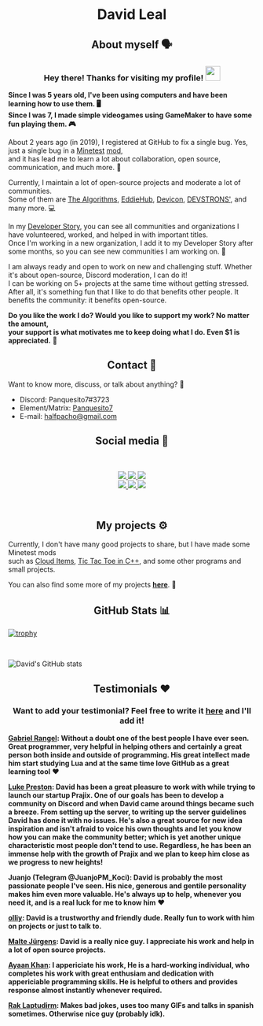 <h1 align="center">David Leal</h1>

<h2 align="center">About myself 🗣</h2>

<h3 align="center">Hey there! Thanks for visiting my profile! <img src="https://raw.githubusercontent.com/MartinHeinz/MartinHeinz/master/wave.gif" width="30px"></h3>

**Since I was 5 years old, I've been using computers and have been learning how to use them. 🖥**\
**Since I was 7, I made simple videogames using GameMaker to have some fun playing them. 🎮**

About 2 years ago (in 2019), I registered at GitHub to fix a single bug. Yes, just a single bug in a [Minetest](https://minetest.net) [mod](https://github.com/shivajiva101/smartshop),\
and it has lead me to learn a lot about collaboration, open source, communication, and much more. 🚀

Currently, I maintain a lot of open-source projects and moderate a lot of communities.\
Some of them are [The Algorithms](https://the-algorithms.com), [EddieHub](https://www.eddiehub.org), [Devicon](https://devicon.dev), [DEVSTRONS'](https://github.com/devstrons), and many more. 💻

In my [Developer Story](https://stackoverflow.com/story/panquesito7), you can see all communities and organizations I have volunteered, worked, and helped in with important titles.\
Once I'm working in a new organization, I add it to my Developer Story after some months, so you can see new communities I am working on. 🙂

I am always ready and open to work on new and challenging stuff. Whether it's about open-source, Discord moderation, I can do it!\
I can be working on 5+ projects at the same time without getting stressed. After all, it's something fun that I like to do that benefits other people. It benefits the community: it benefits open-source.

**Do you like the work I do? Would you like to support my work? No matter the amount,\
your support is what motivates me to keep doing what I do. Even $1 is appreciated.** 💖

<h2 align="center">Contact 📧</h2>

Want to know more, discuss, or talk about anything? 💬

- Discord: Panquesito7#3723
- Element/Matrix: [Panquesito7](https://matrix.to/#/@panquesito7:matrix.org)
- E-mail: halfpacho@gmail.com

<h2 align="center">Social media 📱</h2>

<br/>

<p align="center">

  <a href="https://twitter.com/David_Leal_7" target="_blank" rel="noopener noreferrer">
    <img src="https://img.shields.io/badge/Twitter-David%20Leal-blue?logo=twitter&logoColor=blue&color=blue" />
 </a>

  <a href="https://gitlab.com/Panquesito7" target="_blank" rel="noopener noreferrer">
    <img src="https://img.shields.io/badge/GitLab-Panquesito7-orange?logo=gitlab&logoColor=orange&color=orange" />
  </a>

  <a href="https://www.youtube.com/channel/UCcZmWPJygsJ_szWKwTy2wqA" target="_blank" rel="noopener noreferrer">
    <img src="https://img.shields.io/badge/YouTube-David%20Leal-yellow?logo=youtube&logoColor=red&color=yellow" />
  </a>

  <br />

  <a href="https://www.reddit.com/user/Panquesito7" target="_blank" rel="noopener noreferrer">
    <img src="https://img.shields.io/badge/Subreddit-Panquesito7-red?logo=reddit&logoColor=red&color=red" />
  </a>

  <a href="https://dev.to/panquesito7" target="_blank" rel="noopener noreferrer">
    <img src="https://img.shields.io/badge/DEV.TO-Panquesito7-black?logo=dev.to&logoColor=white&color=black" />
  </a>

  <a href="https://stackoverflow.com/users/14539444/david-leal" target="_blank" rel="noopener noreferrer">
    <img src="https://img.shields.io/badge/StackOverflow-David%20Leal-orange?logo=stackoverflow&logoColor=orange&color=purple" />
  </a>
</p>

<br/>

<h2 align="center">My projects ⚙</h2>

Currently, I don't have many good projects to share, but I have made some Minetest mods\
such as [Cloud Items](https://github.com/minetest-mods), [Tic Tac Toe in C++](https://github.com/Panquesito7/tic-tac-toe), and some other programs and small projects.

You can also find some more of my projects [**here**](https://panquesito7.github.io/personal_projects). 🙂

<h2 align="center">GitHub Stats 📊</h2>

[![trophy](https://github-profile-trophy.vercel.app/?username=Panquesito7&theme=discord)](https://github.com/ryo-ma/github-profile-trophy)

<br/>

![David's GitHub stats](https://github-readme-stats.vercel.app/api?username=Panquesito7&show_icons=true&count_private=true&include_all_commits=true&theme=algolia)

<h2 align="center">Testimonials ❤</h2>

<h3 align="center">Want to add your testimonial? Feel free to write it <b><a href="https://github.com/Panquesito7/Panquesito7/discussions/3">here</a></b> and I'll add it!</h3>

**[Gabriel Rangel](https://liberapay.com/Methro): Without a doubt one of the best people I have ever seen. Great programmer, very helpful in helping others and certainly a great person both inside and outside of programming. His great intellect made him start studying Lua and at the same time love GitHub as a great learning tool** ❤

**[Luke Preston](https://www.linkedin.com/in/luke-preston-1a76011b9): David has been a great pleasure to work with while trying to launch our startup Prajix. One of our goals has been to develop a community on Discord and when David came around things became such a breeze. From setting up the server, to writing up the server guidelines David has done it with no issues. He's also a great source for new idea inspiration and isn't afraid to voice his own thoughts and let you know how you can make the community better; which is yet another unique characteristic most people don't tend to use. Regardless, he has been an immense help with the growth of Prajix and we plan to keep him close as we progress to new heights!**

**Juanjo (Telegram @JuanjoPM_Koci): David is probably the most passionate people I've seen. His nice, generous and gentile personality makes him even more valuable. He's always up to help, whenever you need it, and is a real luck for me to know him** ❤

**[olliy](https://github.com/olliy): David is a trustworthy and friendly dude. Really fun to work with him on projects or just to talk to.**

**[Malte Jürgens](https://github.com/maltejur): David is a really nice guy. I appreciate his work and help in a lot of open source projects.**

**[Ayaan Khan](https://github.com/ayaankhan98): I appericiate his work, He is a hard-working individual, who completes his work with great enthusiam and dedication with appericiable programming skills. He is helpful to others and provides response almost instantly whenever required.**

**[Rak Laptudirm](https://github.com/raklaptudirm): Makes bad jokes, uses too many GIFs and talks in spanish sometimes. Otherwise nice guy (probably idk).**

<!-- Old profile can be found here below
[![Typing SVG](https://readme-typing-svg.herokuapp.com?size=24&width=600&lines=Welcome+To+David's+GitHub+Profile!)](https://git.io/typing-svg)
# Hi, I'm David <img src="https://raw.githubusercontent.com/MartinHeinz/MartinHeinz/master/wave.gif" width="30px">

[![Income](https://img.shields.io/liberapay/receives/Panquesito7.svg?logo=liberapay)](https://liberapay.com/Panquesito7)
[![Donate](https://liberapay.com/assets/widgets/donate.svg)](https://liberapay.com/Panquesito7/donate)

[![trophy](https://github-profile-trophy.vercel.app/?username=Panquesito7&theme=discord)](https://github.com/ryo-ma/github-profile-trophy)

<br/>

<p align="center">

  <a href="https://twitter.com/David_Leal_7" target="_blank" rel="noopener noreferrer">
    <img src="https://img.shields.io/badge/Twitter-David%20Leal-blue?logo=twitter&logoColor=blue&color=blue" />
 </a>

  <a href="https://gitlab.com/Panquesito7" target="_blank" rel="noopener noreferrer">
    <img src="https://img.shields.io/badge/GitLab-Panquesito7-orange?logo=gitlab&logoColor=orange&color=orange" />
  </a>

  <a href="https://www.youtube.com/channel/UCcZmWPJygsJ_szWKwTy2wqA" target="_blank" rel="noopener noreferrer">
    <img src="https://img.shields.io/badge/YouTube-David%20Leal-yellow?logo=youtube&logoColor=red&color=yellow" />
  </a>

  <br />

  <a href="https://www.reddit.com/user/Panquesito7" target="_blank" rel="noopener noreferrer">
    <img src="https://img.shields.io/badge/Subreddit-Panquesito7-red?logo=reddit&logoColor=red&color=red" />
  </a>

  <a href="https://dev.to/panquesito7" target="_blank" rel="noopener noreferrer">
    <img src="https://img.shields.io/badge/DEV.TO-Panquesito7-black?logo=dev.to&logoColor=white&color=black" />
  </a>

  <a href="https://stackoverflow.com/users/14539444/david-leal" target="_blank" rel="noopener noreferrer">
    <img src="https://img.shields.io/badge/StackOverflow-David%20Leal-orange?logo=stackoverflow&logoColor=orange&color=purple" />
  </a>
</p>

## My Sponsors

Thank you to all those who are supporting my work! 💖\
_**Note**: You can see all my sponsors [here](https://github.com/sponsors/Panquesito7). Showing up here is **optional**._

**Wanna show up in the list? [Sponsor me](https://github.com/sponsors/Panquesito7) to get listed here!**

<table>
  <tr>
    <td align="center" valign="middle">
      <a href="https://github.com/Calinou" target="_blank">
        <img width="150" src="https://avatars.githubusercontent.com/u/180032?s=400&v=4">

**Hugo Locurcio**

---

 <a href="https://twitter.com/HugoLocurcio">
    <img src="https://img.shields.io/badge/Twitter-Hugo-blue?logo=twitter&logoColor=blue&color=blue" />
 </a> <a href="https://github.com/Calinou">
    <img src="https://img.shields.io/badge/GitHub-Calinou-black?logo=github&logoColor=black&color=black" />
 </a>
      </a>
    </td>
  </tr>
</table>

### **Please check out my [Developer Story](https://stackoverflow.com/story/Panquesito7) for more information about what I do!**

Thanks for viewing my profile!\
I am an open source contributor and programmer.

I widely create [C++](https://isocpp.org/) and [Lua](https://www.lua.org/) programs.\
I'm currently learning [C#](https://docs.microsoft.com/en-us/dotnet/csharp/) and [Unity](https://unity.com/).

![David's GitHub stats](https://github-readme-stats.vercel.app/api?username=Panquesito7&show_icons=true&count_private=true&include_all_commits=true&theme=algolia)

<a href="https://github.com/minetest-mods/vehicle_mash">
  <img align="center" src="https://github-readme-stats.vercel.app/api/pin/?username=minetest-mods&repo=vehicle_mash&show_owner=true&theme=algolia"/>
</a>

<a href="https://github.com/minetest-mods/lib_mount">
  <img align="center" src="https://github-readme-stats.vercel.app/api/pin/?username=minetest-mods&repo=lib_mount&show_owner=true&theme=algolia"/>
</a>

<a href="https://github.com/MT-CTF/capturetheflag">
  <img align="center" src="https://github-readme-stats.vercel.app/api/pin/?username=MT-CTF&repo=capturetheflag&show_owner=true&theme=algolia"/>
</a>

<a href="https://github.com/minetest-mods/minetest-mods.github.io">
  <img align="center" src="https://github-readme-stats.vercel.app/api/pin/?username=minetest-mods&repo=minetest-mods.github.io&show_owner=true&theme=algolia"/>
</a>

<a href="https://github.com/MinetestForFun/server-minetestforfun">
  <img align="center" src="https://github-readme-stats.vercel.app/api/pin/?username=MinetestForFun&repo=server-minetestforfun&show_owner=true&theme=algolia"/>
</a>

<a href="https://github.com/shivajiva101/minetest-gamehub">
  <img align="center" src="https://github-readme-stats.vercel.app/api/pin/?username=shivajiva101&repo=minetest-gamehub&show_owner=true&theme=algolia"/>
</a>

<a href="https://github.com/minetest-mods/teleport-request">
  <img align="center" src="https://github-readme-stats.vercel.app/api/pin/?username=minetest-mods&repo=teleport-request&show_owner=true&theme=algolia"/>
</a>

<a href="https://github.com/cornernote/minetest-skyblock">
  <img align="center" src="https://github-readme-stats.vercel.app/api/pin/?username=cornernote&repo=minetest-skyblock&show_owner=true&theme=algolia"/>
</a>

## Programming

### [C++](https://isocpp.org/)

I have made many [C++](https://isocpp.org/) algorithms such as:

- Lists
- Tails
- Stacks
- Searching
- Mathematics
- Sorting
- Trees
- And much more...

I've made other [C++](https://isocpp.org/) programs, such as calculators, employees, and more.\
They are just for fun, to learn, and to practice. 🙂

**Wanna have access to these and more projects? [Donate!](https://github.com/sponsors/Panquesito7)**

![GUI calculator](https://user-images.githubusercontent.com/51391473/87486360-c673d100-c600-11ea-9bd5-3612ea591401.png)
[![Tic Tac Toe](https://user-images.githubusercontent.com/51391473/112220007-5f74d600-8beb-11eb-9af1-003fc9145298.png)](https://dev.to/panquesito7/how-to-create-a-tic-tac-toe-game-in-cli-c-in-windows-3l9g)
![Programs in C++](https://user-images.githubusercontent.com/51391473/87488783-d393be80-c606-11ea-9c03-ec9ddfdb637a.png)

#### C/C++ maintainer at [TheAlgorithms](https://thealgorithms.github.io/)

[TheAlgorithms](https://thealgorithms.github.io/) is an open source organization that has many algorithms\
implemented in various languages such as [C++](https://github.com/TheAlgorithms/C-Plus-Plus), [Python](https://github.com/TheAlgorithms/Python), [Java](https://github.com/TheAlgorithms/Java), [GoLang](https://github.com/TheAlgorithms/Go), and many, many more.

##### _Want to know more? Check its [official webiste](https://thealgorithms.github.io/)_

I am helping reviewing pull requests in the [C](https://github.com/TheAlgorithms/C)/[C++](https://github.com/TheAlgorithms/C-Plus-Plus) repository.\
I have fixed various issues and have improved some algorithms. I'm also a maintainer for its website.

I'm one of the people who most contributed ([6th](https://github.com/TheAlgorithms/C-Plus-Plus/graphs/contributors) place).\
I'm always searching for new issues and improving algorithms to follow guidelines.

### [Lua](https://www.lua.org)

#### [Minetest](https://www.minetest.net) modder/player

[Minetest](https://www.minetest.net) is an open-source voxel game engine written in C/C++ and Lua.\
I have made 2 Lua open source mods for the voxel game engine [Minetest](https://www.minetest.net):

- [Cloud Items](https://github.com/minetest-mods/cloud_items)
- [Enhanced Builtin Commands](https://github.com/minetest-mods/enhanced_builtin_commands)

##### Contributed projects

I've contributed to many projects in the [Minetest Mods](https://github.com/minetest-mods) organization.\
Some of these projects are:

- [Unified Inventory](https://github.com/minetest-mods/unified_inventory)
- [Technic](https://github.com/minetest-mods/technic)
- [3D Armor](https://github.com/minetest-mods/3d_armor)
- [Mesecons](https://github.com/minetest-mods/mesecons)
- [Item Drop](https://github.com/minetest-mods/item_drop)
- [And many more...](https://github.com/search?q=org%3Aminetest-mods+user%3Aminetest-mods+author%3APanquesito7+is%3Apr&type=Issues)

##### Maintaining projects

I maintain 5 popular Minetest mods on the [Minetest mods](https://github.com/minetest-mods) organization:

- [Cloud Items](https://github.com/minetest-mods/cloud_items).
- [Vehicle Mash](https://github.com/minetest-mods/vehicle_mash).
- [Library Mount](https://github.com/minetest-mods/lib_mount).
- [Enhanced Built-in Commands (stale)](https://github.com/minetest-mods/enhanced_builtin_commands).
- [Teleport request](https://github.com/minetest-mods/teleport-request).

These are two other projects that I maintain outside the Minetest Mods organizations:

- [Travelnet (fork)](https://github.com/mt-mods/travelnet).
- [Technic Armor (fork)](https://github.com/mt-mods/technic_armor)

I update these mods frequently to fix bugs and use the latest functions of the API, making sure\
it works with the latest [Minetest](https://www.minetest.net) version.

##### Where you can find me on

You can find me on the [CTF](https://ctf.rubenwardy.com/) server by [rubenwardy](https://github.com/rubenwardy).

_Use swords, guns, and grenades to combat\
the enemy and capture their flag before they capture yours._

- [GitHub](https://github.com/MT-CTF) organization
- Official [website](https://ctf.rubenwardy.com)

## Contact

Want to know more, discuss, or talk about something?

- 📧 E-mail: halfpacho@gmail.com
- 💬 Element/Matrix: [Panquesito7](https://matrix.to/#/@panquesito7:matrix.org)
- 🗨 Discord: Panquesito7#3723

-->
